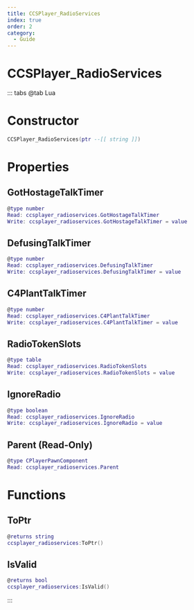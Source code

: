 ```yaml
---
title: CCSPlayer_RadioServices
index: true
order: 2
category:
  - Guide
---
```


# CCSPlayer_RadioServices

::: tabs
@tab Lua
# Constructor
```lua
CCSPlayer_RadioServices(ptr --[[ string ]])
```
# Properties
## GotHostageTalkTimer 
```lua
@type number
Read: ccsplayer_radioservices.GotHostageTalkTimer
Write: ccsplayer_radioservices.GotHostageTalkTimer = value
```
## DefusingTalkTimer 
```lua
@type number
Read: ccsplayer_radioservices.DefusingTalkTimer
Write: ccsplayer_radioservices.DefusingTalkTimer = value
```
## C4PlantTalkTimer 
```lua
@type number
Read: ccsplayer_radioservices.C4PlantTalkTimer
Write: ccsplayer_radioservices.C4PlantTalkTimer = value
```
## RadioTokenSlots 
```lua
@type table
Read: ccsplayer_radioservices.RadioTokenSlots
Write: ccsplayer_radioservices.RadioTokenSlots = value
```
## IgnoreRadio 
```lua
@type boolean
Read: ccsplayer_radioservices.IgnoreRadio
Write: ccsplayer_radioservices.IgnoreRadio = value
```
## Parent (Read-Only)
```lua
@type CPlayerPawnComponent
Read: ccsplayer_radioservices.Parent
```
# Functions
## ToPtr
```lua
@returns string
ccsplayer_radioservices:ToPtr()
```
## IsValid
```lua
@returns bool
ccsplayer_radioservices:IsValid()
```

:::